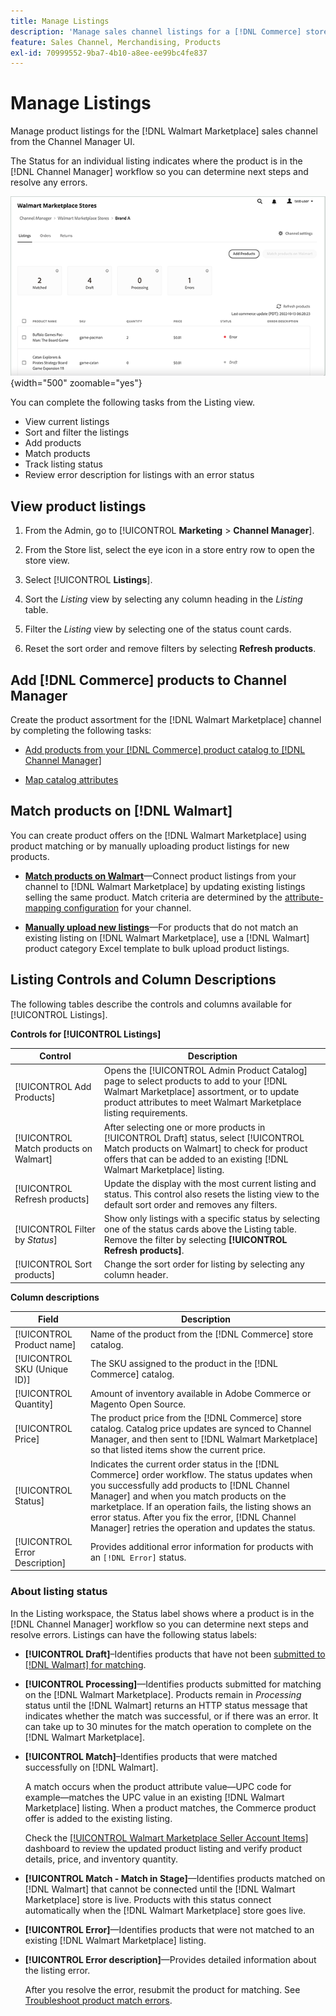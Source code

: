 ```yaml
---
title: Manage Listings
description: 'Manage sales channel listings for a [!DNL Commerce] store with Channel Manager for Adobe Commerce and Magento Open Source.'
feature: Sales Channel, Merchandising, Products
exl-id: 70999552-9ba7-4b10-a8ee-ee99bc4fe837
---
```

# Manage Listings

Manage product listings for the [!DNL Walmart Marketplace] sales channel from the Channel Manager UI.

The Status for an individual listing indicates where the product is in the [!DNL Channel Manager] workflow so you can determine next steps and resolve any errors.

![Listings page for a connected sales channel](assets/listings-dashboard-view.png){width="500" zoomable="yes"}

You can complete the following tasks from the Listing view.

* View current listings
* Sort and filter the listings
* Add products
* Match products
* Track listing status
* Review error description for listings with an error status

## View product listings

1. From the Admin, go to [!UICONTROL **Marketing** > **Channel Manager**].

1. From the Store list, select the eye icon in a store entry row to open the store view.

1. Select [!UICONTROL **Listings**].

1. Sort the *Listing* view by selecting any column heading in the *Listing* table.

1. Filter the *Listing* view by selecting one of the status count cards.

1. Reset the sort order and remove filters by selecting **Refresh products**.

## Add [!DNL Commerce] products to Channel Manager

Create the product assortment for the [!DNL Walmart Marketplace] channel by completing the following tasks:

* [Add products from your [!DNL Commerce] product catalog to [!DNL Channel Manager]](add-products-to-channel-store.md)

* [Map catalog attributes](map-catalog-attributes.md#configure-product-attribute-settings)

## Match products on [!DNL Walmart]

You can create product offers on the [!DNL Walmart Marketplace] using product matching or by manually uploading product listings for new products.

* **[Match products on Walmart](connect-listings-to-marketplace.md)**—Connect product listings from your channel to [!DNL Walmart Marketplace] by updating existing listings selling the same product. Match criteria are determined by the [attribute-mapping configuration](map-catalog-attributes.md) for your channel.

* **[Manually upload new listings](connect-listings-to-marketplace.md#upload-new-product-listings)**—For products that do not match an existing listing on [!DNL Walmart Marketplace], use a [!DNL Walmart] product category Excel template to bulk upload product listings.

## Listing Controls and Column Descriptions

The following tables describe the controls and columns available for [!UICONTROL Listings].

**Controls for [!UICONTROL Listings]**

| **Control**                            | **Description**                                                                                                                                                                                                   |
|----------------------------------------|-------------------------------------------------------------------------------------------------------------------------------------------------------------------------------------------------------------------|
| [!UICONTROL Add Products]              | Opens the [!UICONTROL Admin Product Catalog] page to select products to add to your [!DNL Walmart Marketplace] assortment, or to update product attributes to meet Walmart Marketplace listing requirements.      |
| [!UICONTROL Match products on Walmart] | After selecting one or more products in [!UICONTROL Draft] status, select [!UICONTROL Match products on Walmart] to check for product offers that can be added to an existing [!DNL Walmart Marketplace] listing. |
| [!UICONTROL Refresh products]          | Update the display with the most current listing and status. This control also resets the listing view to the default sort order and removes any filters.                                                         |
| [!UICONTROL Filter by *Status*]        | Show only listings with a specific status by selecting one of the status cards above the Listing table. Remove the filter by selecting **[!UICONTROL Refresh products]**.                                         |
| [!UICONTROL Sort products]             | Change the sort order for listing by selecting any column header.                                                                                                                                                 |


**Column descriptions**

| **Field**                      | **Description**                                                                                                                                                                                                                                                                                                                                                   |
|--------------------------------|-------------------------------------------------------------------------------------------------------------------------------------------------------------------------------------------------------------------------------------------------------------------------------------------------------------------------------------------------------------------|
| [!UICONTROL Product name]      | Name of the product from the [!DNL Commerce] store catalog.                                                                                                                                                                                                                                                                                                       |
| [!UICONTROL SKU (Unique ID)]   | The SKU assigned to the product in the [!DNL Commerce] catalog.                                                                                                                                                                                                                                                                                                   |
| [!UICONTROL  Quantity]         | Amount of inventory available in Adobe Commerce or Magento Open Source.                                                                                                                                                                                                                                                                                           |
| [!UICONTROL Price]             | The product price from the [!DNL Commerce] store catalog. Catalog price updates are synced to Channel Manager, and then sent to [!DNL Walmart Marketplace]  so that listed items show the current price.                                                                                                                                                          |
| [!UICONTROL Status]            | Indicates the current order status in the [!DNL Commerce] order workflow. The status updates when you successfully add products to [!DNL Channel Manager] and when you match products on the marketplace. If an operation fails, the listing shows an error status. After you fix the error, [!DNL Channel Manager] retries the operation and updates the status. |
| [!UICONTROL Error Description] | Provides additional error information for products with an `[!DNL Error]` status.                                                                                                                                                                                                                                                                                 |

### About listing status

In the Listing workspace, the Status label shows where a product is in the [!DNL Channel Manager] workflow so you can determine next steps and resolve errors. Listings can have the following status labels:

*  **[!UICONTROL Draft]**–Identifies products that have not been [submitted to [!DNL Walmart] for matching](connect-listings-to-marketplace.md#match-products).

*  **[!UICONTROL Processing]**—Identifies products submitted for matching on the [!DNL Walmart Marketplace]. Products remain in *Processing* status until the [!DNL Walmart] returns an HTTP status message that indicates whether the match was successful, or if there was an error. It can take up to 30 minutes for the match operation to complete on the [!DNL Walmart Marketplace].

* **[!UICONTROL Match]**–Identifies products that were matched successfully on [!DNL Walmart].

    A match occurs when the product attribute value—UPC code for example—matches the UPC value in an existing [!DNL Walmart Marketplace] listing. When a product matches, the Commerce product offer is added to the existing listing.

    Check the [[!UICONTROL Walmart Marketplace Seller Account Items]](https://seller.walmart.com/items-and-inventory/manage-items) dashboard to review the updated product listing and verify product details, price, and inventory quantity.

* **[!UICONTROL Match - Match in Stage]**—Identifies products matched on [!DNL Walmart] that cannot be connected until the [!DNL Walmart Marketplace] store is live. Products with this status connect automatically when the [!DNL Walmart Marketplace] store goes live.

* **[!UICONTROL Error]**—Identifies products that were not matched to an existing [!DNL Walmart Marketplace] listing.

* **[!UICONTROL Error description]**—Provides detailed information about the listing error.

  After you resolve the error, resubmit the product for matching. See [Troubleshoot product match errors](connect-listings-to-marketplace.md#troubleshoot-product-match-errors).
